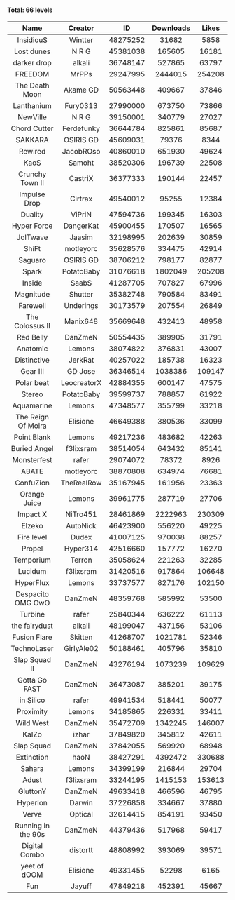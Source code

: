 #### Total: 66 levels

| Name | Creator | ID | Downloads | Likes |
|:---:|:---:|:---:|:---:|:---:|
| InsidiouS | Wintter | 48275252 | 31682 | 5858
| Lost dunes | N R G | 45381038 | 165605 | 16181
| darker drop | alkali | 36748147 | 527865 | 63797
| FREEDOM | MrPPs | 29247995 | 2444015 | 254208
| The Death Moon | Akame GD | 50563448 | 409667 | 37846
| Lanthanium | Fury0313 | 27990000 | 673750 | 73866
| NewVille | N R G | 39150001 | 340779 | 27027
| Chord Cutter | Ferdefunky | 36644784 | 825861 | 85687
| SAKKARA | OSIRIS GD | 45609031 | 79376 | 8344
| Rewired | JacobROso | 40860010 | 651930 | 49624
| KaoS | Samoht | 38520306 | 196739 | 22508
| Crunchy Town II | CastriX | 36377333 | 190144 | 22457
| Impulse Drop  | Cirtrax | 49540012 | 95255 | 12384
| Duality | ViPriN | 47594736 | 199345 | 16303
| Hyper Force | DangerKat | 45900455 | 170507 | 16565
| JolTwave | Jaasim | 32198995 | 202639 | 30859
| ShiFt | motleyorc | 35628576 | 334475 | 42914
| Saguaro | OSIRIS GD | 38706212 | 798177 | 82877
| Spark | PotatoBaby | 31076618 | 1802049 | 205208
| Inside | SaabS | 41287705 | 707827 | 67996
| Magnitude | Shutter | 35382748 | 790584 | 83491
| Farewell | Underings | 30173579 | 207554 | 26849
| The Colossus II | Manix648 | 35669648 | 432413 | 48958
| Red Belly | DanZmeN | 50554435 | 389905 | 31791
| Anatomic | Lemons | 38074822 | 376831 | 43007
| Distinctive | JerkRat | 40257022 | 185738 | 16323
| Gear III | GD Jose | 36346514 | 1038386 | 109147
| Polar beat | LeocreatorX | 42884355 | 600147 | 47575
| Stereo | PotatoBaby | 39599737 | 788857 | 61922
| Aquamarine | Lemons | 47348577 | 355799 | 33218
| The Reign Of Moira | Elisione | 46649388 | 380536 | 33099
| Point Blank | Lemons | 49217236 | 483682 | 42263
| Buried Angel | f3lixsram | 38514054 | 643432 | 85141
| Monsterfest | rafer | 29074072 | 78372 | 8926
| ABATE | motleyorc | 38870808 | 634974 | 76681
| ConfuZion | TheRealRow | 35167945 | 161956 | 23363
| Orange Juice | Lemons | 39961775 | 287719 | 27706
| Impact X | NiTro451 | 28461869 | 2222963 | 230309
| Elzeko | AutoNick | 46423900 | 556220 | 49225
| Fire level | Dudex | 41007125 | 970038 | 88257
| Propel | Hyper314 | 42516660 | 157772 | 16270
| Temporium | Terron | 35058624 | 221263 | 32285
| Lucidum | f3lixsram | 31420516 | 917864 | 106648
| HyperFlux | Lemons | 33737577 | 827176 | 102150
| Despacito OMG OwO | DanZmeN | 48359768 | 585992 | 53500
| Turbine | rafer | 25840344 | 636222 | 61113
| the fairydust | alkali | 48199047 | 437156 | 53106
| Fusion Flare | Skitten | 41268707 | 1021781 | 52346
| TechnoLaser | GirlyAle02 | 50188461 | 405796 | 35810
| Slap Squad II | DanZmeN | 43276194 | 1073239 | 109629
| Gotta Go FAST | DanZmeN | 36473087 | 385201 | 39175
| in Silico | rafer | 49941534 | 518441 | 50077
| Proximity | Lemons | 34185865 | 226331 | 33411
| Wild West | DanZmeN | 35472709 | 1342245 | 146007
| KaIZo | izhar | 37849820 | 345812 | 42611
| Slap Squad | DanZmeN | 37842055 | 569920 | 68948
| Extinction | haoN | 38427291 | 4392472 | 330688
| Sahara | Lemons | 34399199 | 216844 | 29704
| Adust | f3lixsram | 33244195 | 1415153 | 153613
| GluttonY | DanZmeN | 49633418 | 466596 | 46795
| Hyperion | Darwin | 37226858 | 334667 | 37880
| Verve | Optical | 32614415 | 854191 | 93450
| Running in the 90s | DanZmeN | 44379436 | 517968 | 59417
| Digital Combo | distortt | 48808992 | 393069 | 39571
| yeet of dOOM | Elisione | 49331455 | 52298 | 6165
| Fun | Jayuff | 47849218 | 452391 | 45667
